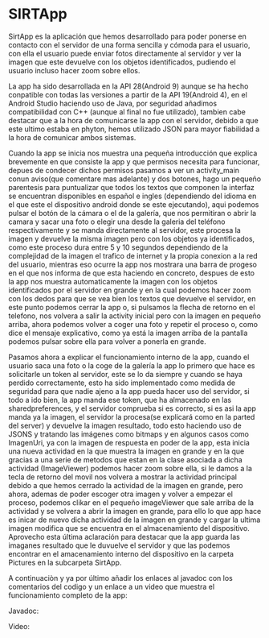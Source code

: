 # SIRTApp


SirtApp es la aplicación que hemos desarrollado para poder ponerse en contacto con el servidor
de una forma sencilla y cómoda para el usuario, con ella el usuario puede enviar fotos directamente
al servidor y ver la imagen que este devuelve con los objetos identificados, pudiendo el usuario
incluso hacer zoom sobre ellos.

La app ha sido desarrollada en la API 28(Android 9) aunque se ha hecho conpatible con todas las versiones
a partir de la API 19(Android 4), en el Android Studio haciendo uso de Java, por seguridad añadimos
compatibilidad con C++ (aunque al final no fue utilizado), tambien cabe destacar que a la hora de comunicarse
la app con el servidor, debido a que este ultimo estaba en phyton, hemos utilizado JSON para mayor
fiabilidad a la hora de comunicar ambos sistemas.

Cuando la app se inicia nos muestra una pequeña introducción que explica brevemente en que consiste la
app y que permisos necesita para funcionar, depues de condecer dichos permisos pasamos a ver un activity_main
conun aviso(que comentare mas adelante) y dos botones, hago un pequeño parentesis para puntualizar que todos
los textos que componen la interfaz se encuentran disponibles en español e ingles (dependiendo del idioma
en el que este el dispositivo android donde se este ejecutando), aqui podemos pulsar el botón de la cámara o
el de la galería, que nos permitiran o abrir la camara y sacar una foto o elegir una desde la galeria del
teléfono respectivamente y se manda directamente al servidor, este procesa la imagen y devuelve la misma
imagen pero con los objetos ya identificados, como este proceso dura entre 5 y 10 segundos dependiendo de
la complejidad de la imagen el trafico de internet y la propia conexion a la red del usuario, mientras eso
ocurre la app nos mostrara una barra de progeso en el que nos informa de que esta haciendo en concreto,
despues de esto la app nos muestra automaticamente la imagen con los objetos identificados por el servidor
en grande y en la cual podemos hacer zoom con los dedos para que se vea bien los textos que devuelve el servidor,
en este punto podemos cerrar la app o, si pulsamos la flecha de retorno en el telefono, nos volvera a salir la
activity inicial pero con la imagen en pequeño arriba, ahora podemos volver a coger una foto y repetir el
proceso o, como dice el mensaje explicativo, como ya está la imagen arriba de la pantalla podemos pulsar
sobre ella para volver a ponerla en grande.

Pasamos ahora a explicar el funcionamiento interno de la app, cuando el usuario saca una foto o la coge de
la galería la app lo primero que hace es solicitarle un token al servidor, este se lo da siempre y cuando se
haya perdido correctamente, esto ha sido implementado como medida de seguridad para que nadie ajeno a la app
pueda hacer uso del servidor, si todo a ido bien, la app manda ese token, que ha almacenado en las sharedpreferences,
 y el servidor comprueba si es correcto, si es asi la app manda ya la imagen, el servidor la procesa(se explicará
como en la parted del server) y devuelve la imagen resultado, todo esto haciendo uso de JSONS y tratando las imágenes
como bitmaps y en algunos casos como ImagenUri, ya con la imagen de respuesta en poder de la app, esta inicia una
nueva actividad en la que muestra la imagen en grande y en la que gracias a una serie de metodos que estan en la clase
asociada a dicha actividad (ImageViewer) podemos hacer zoom sobre ella, si le damos a la tecla de retorno
del movil nos volvera a mostrar la actividad principal debido a que hemos cerrado la actividad de la imagen en grande,
pero ahora, ademas de poder escoger otra imagen y volver a empezar el proceso, podemos clikar en el pequeño
imageViewer que sale arriba de la actividad y se volvera a abrir la imagen en grande, para ello lo que app hace es
inicar de nuevo dicha actividad de la imagen en grande y cargar la ultima imagen modifica que se encuentra en el
almacenamiento del dispositivo. Aprovecho esta última aclaración para destacar que la app guarda las imaganes resultado
que le duvuelve el servidor y que las podemos encontrar en el amacenamiento interno del dispositivo en la carpeta Pictures
en la subcarpeta SirtApp.

A continuaciòn y ya por último añadir los enlaces al javadoc con los comentarios del codigo y un enlace a un
video que muestra el funcionamiento completo de la app:

Javadoc:

Video: